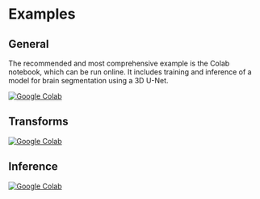 # Examples

## General

The recommended and most comprehensive example is the Colab notebook,
which can be run online. It includes training and inference of a model for
brain segmentation using a 3D U-Net.

[![Google Colab](https://colab.research.google.com/assets/colab-badge.svg)](https://colab.research.google.com/drive/112NTL8uJXzcMw4PQbUvMQN-WHlVwQS3i)

## Transforms

[![Google Colab](https://colab.research.google.com/assets/colab-badge.svg)](https://colab.research.google.com/github/fepegar/miccai-educational-challenge-2020/blob/master/Data_preprocessing_and_augmentation_using_TorchIO_a_tutorial.ipynb)

## Inference

[![Google Colab](https://colab.research.google.com/assets/colab-badge.svg)](https://t.co/Hl4hDFOeW0?amp=1)
